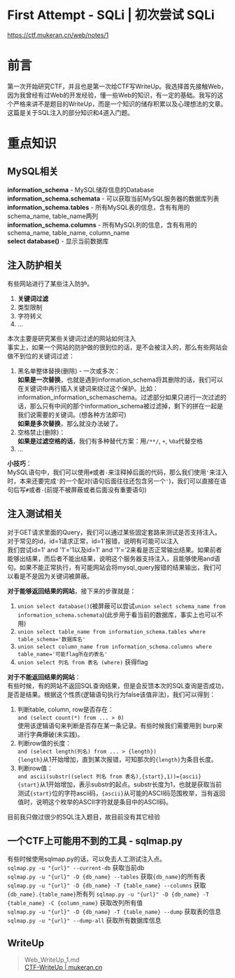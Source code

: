 <!-- First Attempt - SQLi -->
<!-- 初次尝试 SQLi -->
# First Attempt - SQLi | 初次尝试 SQLi

https://ctf.mukeran.cn/web/notes/1

前言
====
第一次开始研究CTF，并且也是第一次给CTF写WriteUp。我选择首先接触Web，因为我曾经有过Web的开发经验，懂一些Web的知识，有一定的基础。我写的这个严格来讲不是题目的WriteUp，而是一个知识的储存积累以及心理想法的文章。这篇是关于SQL注入的部分知识和4道入门题。

重点知识
====

MySQL相关
----
**information\_schema** - MySQL储存信息的Database  
**information\_schema.schemata** - 可以获取当前MySQL服务器的数据库列表  
**information\_schema.tables** - 所有MySQL表的信息，含有有用的schema\_name, table\_name两列  
**information\_schema.columns** - 所有MySQL列的信息，含有有用的schema\_name, table\_name, column\_name  
**select database()** - 显示当前数据库  

注入防护相关
----
有些网站进行了某些注入防护。  

1. **关键词过滤**
2. 类型限制
3. 字符转义
4. ...

本次主要是研究某些关键词过滤的网站如何注入  
事实上，如果一个网站的防护做的很到位的话，是不会被注入的，那么有些网站会做不到位的关键词过滤：  

1. 黑名单整体替换(删除) - 一次或多次：  
**如果是一次替换**，也就是遇到information\_schema将其删除的话，我们可以在关键词中再行插入关键词来绕过这个保护。比如：information\_information\_schemaschema。过滤部分如果只进行一次过滤的话，那么只有中间的那个information\_schema被过滤掉，剩下的拼在一起是我们说需要的关键词。(想各种方法即可)  
**如果是多次替换**，那么就没办法破了。  
2. 空格禁止(删除)：  
**如果是过滤空格的话**，我们有多种替代方案：用`/**/`, `+`, `%0a`代替空格 
3. ...

**小技巧**：  
MySQL语句中，我们可以使用`#`或者`-`来注释掉后面的代码，那么我们使用`'`来注入时，本来还要完成`'`的一个配对(语句后面往往还包含另一个`'`)，我们可以直接在语句后写`#`或者`-`(前提不被屏蔽或者后面没有重要语句)

注入测试相关
----
对于GET请求里面的Query，我们可以通过某些固定套路来测试是否支持注入。  
对于常见的id，id=1请求正常，id=1'报错，说明有可能可以注入  
我们尝试id=1' and '1'='1以及id=1' and '1'='2来看是否正常输出结果。如果前者能够出结果，而后者不能出结果，说明这个服务器支持注入，且能够使用and语句。如果不能正常执行，有可能网站会将mysql\_query报错的结果输出，我们可以看是不是因为关键词被屏蔽。

**对于能够返回结果的网站**，接下来的步骤就是：

1. `union select database()`(被屏蔽可以尝试`union select schema_name from information_schema.schemata`)(此步用于看当前的数据库，事实上也可以不用)
2. `union select table_name from information_schema.tables where table_schema='数据库名'`
3. `union select column_name from information_schema.columns where table_name='可能flag所在的表名'`
4. `union select 列名 from 表名 (where)` 获得flag


**对于不能返回结果的网站**：  
有些时候，有的网站不返回SQL查询结果，但是会反馈本次的SQL查询是否成功，是否是结果。根据这个性质(逻辑语句执行为false该值非法)，我们可以得到：

1. 判断table, column, row是否存在：  
   `and (select count(*) from ... > 0)`  
   使用该逻辑语句来判断是否存在某一条记录。有些时候我们需要用到
burp来进行字典爆破(未实践)。
2. 判断row值的长度：  
   `and (select length(列名) from ... > {length})`  
   `{length}`从1开始增加，直到某次报错，可知那次的`{length}`为条目长度。
3. 判断row值：  
   `and ascii(substr((select 列名 from 表名),{start},1))={ascii}`  
   `{start}`从1开始增加，表示substr的起点。substr长度为1，也就是获取当前测试`{start}`位的字符ascii码，`{ascii}`从可能的ASCII码范围枚举，当有返回值时，说明这个枚举的ASCII字符就是条目中的ASCII码。

目前我只做过很少的SQL注入题目，故目前没有其它经验

一个CTF上可能用不到的工具 - sqlmap.py
----
有些时候使用sqlmap.py的话，可以免去人工测试注入点。  
`sqlmap.py -u "{url}" --current-db` 获取当前db  
`sqlmap.py -u "{url}" -D {db_name} --tables` 获取`{db_name}`的所有表  
`sqlmap.py -u "{url}" -D {db_name} -T {table_name} --columns` 获取`{db_name}.{table_name}`所有列
`sqlmap.py -u "{url}" -D {db_name} -T {table_name} -C {column_name}` 获取改列所有值  
`sqlmap.py -u "{url}" -D {db_name} -T {table_name} --dump` 获取表的信息  
`sqlmap.py -u "{url}" --dump-all` 获取所有数据库信息

WriteUp
----

> Web\_WriteUp\_1.md  
> [CTF-WriteUp | mukeran.cn](https://ctf.mukeran.cn/web/writeups/1)